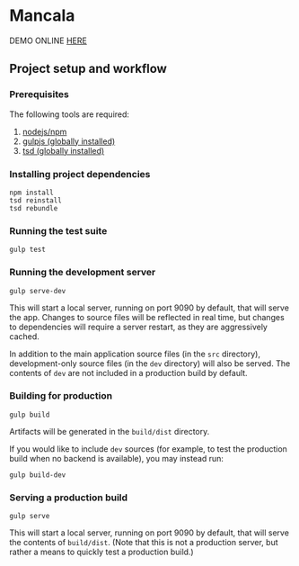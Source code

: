 # Mancala

DEMO ONLINE [HERE](http://mancala2.nfshost.com/)

## Project setup and workflow

### Prerequisites

The following tools are required:

1. [nodejs/npm](http://nodejs.org/download/)
2. [gulpjs (globally installed)](https://github.com/gulpjs/gulp/blob/master/docs/getting-started.md#getting-started)
3. [tsd (globally installed)](https://github.com/DefinitelyTyped/tsd#install)

### Installing project dependencies

```
npm install
tsd reinstall
tsd rebundle
```

### Running the test suite

```
gulp test
```

### Running the development server

```
gulp serve-dev
```

This will start a local server, running on port 9090 by default, that will serve the app. Changes to source files will
be reflected in real time, but changes to dependencies will require a server restart, as they are aggressively cached.

In addition to the main application source files (in the `src` directory), development-only source files (in the `dev`
directory) will also be served. The contents of `dev` are not included in a production build by default.

### Building for production

```
gulp build
```

Artifacts will be generated in the `build/dist` directory.

If you would like to include `dev` sources (for example, to test the production build when no backend is available),
you may instead run:

```
gulp build-dev
```

### Serving a production build

```
gulp serve
```

This will start a local server, running on port 9090 by default, that will serve the contents of `build/dist`. (Note
that this is not a production server, but rather a means to quickly test a production build.)
